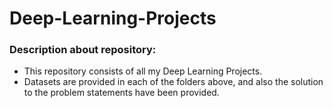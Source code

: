 # Deep-Learning-Projects

### Description about repository:

* This repository consists of all my Deep Learning Projects.
* Datasets are provided in each of the folders above, and also the solution to the problem statements have been provided.
